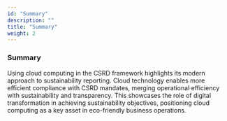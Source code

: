 ```yaml
---
id: "Summary"
description: ""
title: "Summary"
weight: 2
---
```



### Summary

Using cloud computing in the CSRD framework highlights its modern approach to sustainability reporting. Cloud technology enables more efficient compliance with CSRD mandates, merging operational efficiency with sustainability and transparency. This showcases the role of digital transformation in achieving sustainability objectives, positioning cloud computing as a key asset in eco-friendly business operations.
